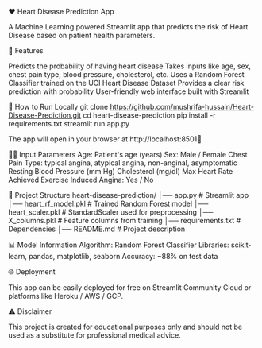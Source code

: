 ❤️ Heart Disease Prediction App

A Machine Learning powered Streamlit app that predicts the risk of Heart Disease based on patient health parameters.

📌 Features

Predicts the probability of having heart disease
Takes inputs like age, sex, chest pain type, blood pressure, cholesterol, etc.
Uses a Random Forest Classifier trained on the UCI Heart Disease Dataset
Provides a clear risk prediction with probability
User-friendly web interface built with Streamlit

🚀 How to Run Locally
git clone https://github.com/mushrifa-hussain/Heart-Disease-Prediction.git
cd heart-disease-prediction
pip install -r requirements.txt
streamlit run app.py


The app will open in your browser at http://localhost:8501🎉

🧑‍⚕️ Input Parameters
Age: Patient's age (years)
Sex: Male / Female
Chest Pain Type: typical angina, atypical angina, non-anginal, asymptomatic
Resting Blood Pressure (mm Hg)
Cholesterol (mg/dl)
Max Heart Rate Achieved
Exercise Induced Angina: Yes / No

📂 Project Structure
heart-disease-prediction/
│── app.py                # Streamlit app
│── heart_rf_model.pkl    # Trained Random Forest model
│── heart_scaler.pkl      # StandardScaler used for preprocessing
│── X_columns.pkl         # Feature columns from training
│── requirements.txt      # Dependencies
│── README.md             # Project description

📊 Model Information
Algorithm: Random Forest Classifier
Libraries: scikit-learn, pandas, matplotlib, seaborn 
Accuracy: ~88% on test data

🌐 Deployment

This app can be easily deployed for free on Streamlit Community Cloud or platforms like Heroku / AWS / GCP.

⚠️ Disclaimer

This project is created for educational purposes only and should not be used as a substitute for professional medical advice.
